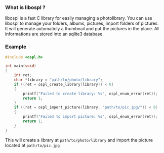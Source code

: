 ### What is libospl ?
libospl is a fast C library for easily managing a photolibrary. You can use libospl to manage your folders, albums, pictures, import folders of pictures. It will generate automaticly a thumbnail and put the pictures in the place. All informations are stored into an sqlite3 database.
### Example 
```c
#include <ospl.h>

int main(void)
{
	int ret;
	char *library = "path/to/photo/library";
	if ((ret = ospl_create_library(library)) < 0)
	{
		printf("Failed to create library: %s", ospl_enum_error(ret));
		return 1;
	}
	if ((ret = ospl_import_picture(library, "path/to/pic.jpg/")) < 0)
	{
		printf("Failed to import picture: %s", ospl_enum_error(ret));
		return 1;
	}
}
```

This will create a library at `path/to/photo/library` and import the picture located at `path/to/pic.jpg`